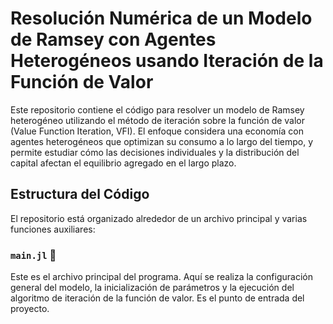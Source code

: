 # Resolución Numérica de un Modelo de Ramsey con Agentes Heterogéneos usando Iteración de la Función de Valor


Este repositorio contiene el código para resolver un modelo de Ramsey heterogéneo utilizando el método de iteración sobre la función de valor (Value Function Iteration, VFI). El enfoque considera una economía con agentes heterogéneos que optimizan su consumo a lo largo del tiempo, y permite estudiar cómo las decisiones individuales y la distribución del capital afectan el equilibrio agregado en el largo plazo.

## Estructura del Código

El repositorio está organizado alrededor de un archivo principal y varias funciones auxiliares:

### `main.jl` 🧠

Este es el archivo principal del programa. Aquí se realiza la configuración general del modelo, la inicialización de parámetros y la ejecución del algoritmo de iteración de la función de valor. Es el punto de entrada del proyecto.